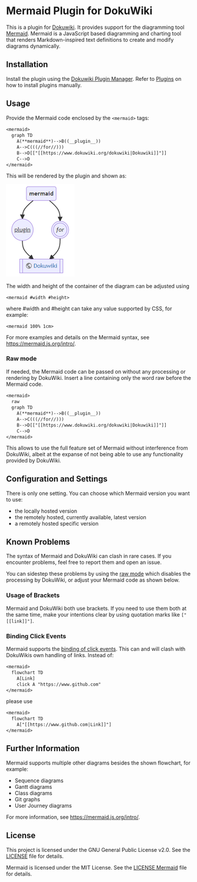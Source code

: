# Mermaid Plugin for DokuWiki

This is a plugin for [Dokuwiki](https://www.dokuwiki.org/dokuwiki). It provides support for the diagramming tool [Mermaid](https://mermaid.js.org/). Mermaid is a JavaScript based diagramming and charting tool that renders Markdown-inspired text definitions to create and modify diagrams dynamically.

## Installation

Install the plugin using the [Dokuwiki Plugin Manager](https://www.dokuwiki.org/plugin:plugin). Refer to [Plugins](https://www.dokuwiki.org/plugins|Plugins) on how to install plugins manually.

## Usage

Provide the Mermaid code enclosed by the ```<mermaid>``` tags:

    <mermaid>
      graph TD
        A(**mermaid**)-->B((__plugin__))
        A-->C(((//for//)))
        B-->D[["[[https://www.dokuwiki.org/dokuwiki|Dokuwiki]]"]]
        C-->D
    </mermaid>

This will be rendered by the plugin and shown as:

![alt text](https://github.com/RobertWeinmeister/dokuwiki-mermaid/blob/main/example.png?raw=true)

The width and height of the container of the diagram can be adjusted using

    <mermaid #width #height>
    
where #width and #height can take any value supported by CSS, for example:

    <mermaid 100% 1cm>

For more examples and details on the Mermaid syntax, see https://mermaid.js.org/intro/.

### Raw mode

If needed, the Mermaid code can be passed on without any processing or rendering by DokuWiki. Insert a line containing only the word raw before the Mermaid code.

    <mermaid>
      raw
      graph TD
        A(**mermaid**)-->B((__plugin__))
        A-->C(((//for//)))
        B-->D[["[[https://www.dokuwiki.org/dokuwiki|Dokuwiki]]"]]
        C-->D
    </mermaid>

This allows to use the full feature set of Mermaid without interference from DokuWiki, albeit at the expanse of not being able to use any functionality provided by DokuWiki.

## Configuration and Settings

There is only one setting. You can choose which Mermaid version you want to use:

 - the locally hosted version
 - the remotely hosted, currently available, latest version
 - a remotely hosted specific version

## Known Problems

The syntax of Mermaid and DokuWiki can clash in rare cases. If you encounter problems, feel free to report them and open an issue.

You can sidestep these problems by using the [raw mode](#raw-mode) which disables the processing by DokuWiki, or adjust your Mermaid code as shown below.

### Usage of Brackets

Mermaid and DokuWiki both use brackets. If you need to use them both at the same time, make your intentions clear by using quotation marks like ```["[[link]]"]```.

### Binding Click Events 

Mermaid supports the [binding of click events](https://mermaid.js.org/syntax/flowchart.html#interaction). This can and will clash with DokuWikis own handling of links. Instead of:

    <mermaid>
      flowchart TD
        A[Link]
        click A "https://www.github.com"
    </mermaid>

please use

    <mermaid>
      flowchart TD
        A["[[https://www.github.com|Link]]"]
    </mermaid>

## Further Information

Mermaid supports multiple other diagrams besides the shown flowchart, for example:
 - Sequence diagrams
 - Gantt diagrams
 - Class diagrams
 - Git graphs
 - User Journey diagrams

For more information, see https://mermaid.js.org/intro/.

## License

This project is licensed under the GNU General Public License v2.0. See the [LICENSE](LICENSE) file for details.

Mermaid is licensed under the MIT License. See the [LICENSE Mermaid](LICENSE%20Mermaid) file for details.